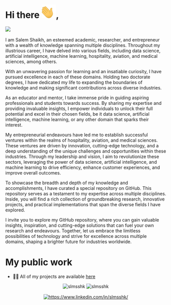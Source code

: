 <h1> Hi there <img width="45" src="waving_hand.gif">,</h1>

![](https://komarev.com/ghpvc/?username=slmsshk&color=brightgreen)

I am Salem Shaikh, an esteemed academic, researcher, and entrepreneur with a wealth of knowledge spanning multiple disciplines. Throughout my illustrious career, I have delved into various fields, including data science, artificial intelligence, machine learning, hospitality, aviation, and medical sciences, among others.

With an unwavering passion for learning and an insatiable curiosity, I have pursued excellence in each of these domains. Holding two doctorate degrees, I have dedicated my life to expanding the boundaries of knowledge and making significant contributions across diverse industries.

As an educator and mentor, I take immense pride in guiding aspiring professionals and students towards success. By sharing my expertise and providing invaluable insights, I empower individuals to unlock their full potential and excel in their chosen fields, be it data science, artificial intelligence, machine learning, or any other domain that sparks their interest.

My entrepreneurial endeavours have led me to establish successful ventures within the realms of hospitality, aviation, and medical sciences. These ventures are driven by innovation, cutting-edge technology, and a deep understanding of the unique challenges and opportunities within these industries. Through my leadership and vision, I aim to revolutionize these sectors, leveraging the power of data science, artificial intelligence, and machine learning to drive efficiency, enhance customer experiences, and improve overall outcomes.

To showcase the breadth and depth of my knowledge and accomplishments, I have curated a special repository on GitHub. This repository serves as a testament to my expertise across multiple disciplines. Inside, you will find a rich collection of groundbreaking research, innovative projects, and practical implementations that span the diverse fields I have explored.

I invite you to explore my GitHub repository, where you can gain valuable insights, inspiration, and cutting-edge solutions that can fuel your own research and endeavours. Together, let us embrace the limitless possibilities of technology and strive for excellence across multiple domains, shaping a brighter future for industries worldwide.

# My public work
- 👨‍💻 All of my projects are available [here](https://github.com/slmsshk?tab=repositories)


<p align="center"> 
  <img src="https://github-readme-stats.vercel.app/api?username=slmsshk&show_icons=true" alt="slmsshk" />
    <img src="https://github-readme-stats.vercel.app/api/top-langs/?username=slmsshk&layout=compact" alt="slmsshk" />
</p>

<p align="center">
<a href="https://www.linkedin.com/in/slmsshk/" target="blank"><img align="center" src="https://img.icons8.com/color/48/000000/linkedin.png" alt="https://www.linkedin.com/in/slmsshk/" height="32" width="32" /></a>
</p>

<!--
**slmsshk/slmsshk** is a ✨ _special_ ✨ repository because its `README.md` (this file) appears on your GitHub profile.

Here are some ideas to get you started:

- 🔭 I’m currently working on ...
- 🌱 I’m currently learning ...
- 👯 I’m looking to collaborate on ...
- 🤔 I’m looking for help with ...
- 💬 Ask me about ...
- 📫 How to reach me: ...
- 😄 Pronouns: ...
- ⚡ Fun fact: ...
-->


<!-- <h1> This is my special repository</h1> -->
